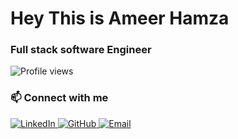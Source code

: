 <h1> Hey This is Ameer Hamza</h1>

<h3>Full stack software Engineer</h3>

![Profile views](https://komarev.com/ghpvc/?username=ameer529&color=blue)

<h3>📫 Connect with me</h3>

<a href="https://www.linkedin.com/in/ameer-hamza-43415b180" target="_blank">
  <img src="https://img.shields.io/badge/LinkedIn-blue?logo=linkedin&logoColor=white" alt="LinkedIn" />
</a>

<a href="https://github.com/ameer529" target="_blank">
  <img src="https://img.shields.io/badge/GitHub-181717?logo=github&logoColor=white" alt="GitHub" />
</a>

<a href="mailto:ameerhamza112281@gmail.com" target="_blank">
  <img src="https://img.shields.io/badge/Email-D14836?logo=gmail&logoColor=white" alt="Email" />
</a>

